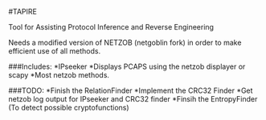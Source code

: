 #TAPIRE

Tool for Assisting Protocol Inference and Reverse Engineering

Needs a modified version of NETZOB (netgoblin fork) in order to make efficient use of all methods.

###Includes:
*IPseeker
*Displays PCAPS using the netzob displayer or scapy
*Most netzob methods.

###TODO:
*Finish the RelationFinder
*Implement the CRC32 Finder
*Get netzob log output for IPseeker and CRC32 finder
*Finsih the EntropyFinder (To detect possible cryptofunctions)



